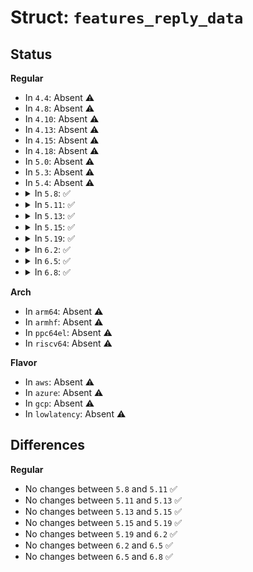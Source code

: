 # Struct: <code>features_reply_data</code>

## Status
<b>Regular</b>
<ul>
<li>
In <code>4.4</code>: Absent ⚠️
</li>
<li>
In <code>4.8</code>: Absent ⚠️
</li>
<li>
In <code>4.10</code>: Absent ⚠️
</li>
<li>
In <code>4.13</code>: Absent ⚠️
</li>
<li>
In <code>4.15</code>: Absent ⚠️
</li>
<li>
In <code>4.18</code>: Absent ⚠️
</li>
<li>
In <code>5.0</code>: Absent ⚠️
</li>
<li>
In <code>5.3</code>: Absent ⚠️
</li>
<li>
In <code>5.4</code>: Absent ⚠️
</li>
<li>
<details>
<summary>In <code>5.8</code>: ✅</summary>

```c
struct features_reply_data {
    struct ethnl_reply_data base;
    u32 hw[2];
    u32 wanted[2];
    u32 active[2];
    u32 nochange[2];
    u32 all[2];
};
```
</details>
</li>
<li>
<details>
<summary>In <code>5.11</code>: ✅</summary>

```c
struct features_reply_data {
    struct ethnl_reply_data base;
    u32 hw[2];
    u32 wanted[2];
    u32 active[2];
    u32 nochange[2];
    u32 all[2];
};
```
</details>
</li>
<li>
<details>
<summary>In <code>5.13</code>: ✅</summary>

```c
struct features_reply_data {
    struct ethnl_reply_data base;
    u32 hw[2];
    u32 wanted[2];
    u32 active[2];
    u32 nochange[2];
    u32 all[2];
};
```
</details>
</li>
<li>
<details>
<summary>In <code>5.15</code>: ✅</summary>

```c
struct features_reply_data {
    struct ethnl_reply_data base;
    u32 hw[2];
    u32 wanted[2];
    u32 active[2];
    u32 nochange[2];
    u32 all[2];
};
```
</details>
</li>
<li>
<details>
<summary>In <code>5.19</code>: ✅</summary>

```c
struct features_reply_data {
    struct ethnl_reply_data base;
    u32 hw[2];
    u32 wanted[2];
    u32 active[2];
    u32 nochange[2];
    u32 all[2];
};
```
</details>
</li>
<li>
<details>
<summary>In <code>6.2</code>: ✅</summary>

```c
struct features_reply_data {
    struct ethnl_reply_data base;
    u32 hw[2];
    u32 wanted[2];
    u32 active[2];
    u32 nochange[2];
    u32 all[2];
};
```
</details>
</li>
<li>
<details>
<summary>In <code>6.5</code>: ✅</summary>

```c
struct features_reply_data {
    struct ethnl_reply_data base;
    u32 hw[2];
    u32 wanted[2];
    u32 active[2];
    u32 nochange[2];
    u32 all[2];
};
```
</details>
</li>
<li>
<details>
<summary>In <code>6.8</code>: ✅</summary>

```c
struct features_reply_data {
    struct ethnl_reply_data base;
    u32 hw[2];
    u32 wanted[2];
    u32 active[2];
    u32 nochange[2];
    u32 all[2];
};
```
</details>
</li>
</ul>
<b>Arch</b>
<ul>
<li>
In <code>arm64</code>: Absent ⚠️
</li>
<li>
In <code>armhf</code>: Absent ⚠️
</li>
<li>
In <code>ppc64el</code>: Absent ⚠️
</li>
<li>
In <code>riscv64</code>: Absent ⚠️
</li>
</ul>
<b>Flavor</b>
<ul>
<li>
In <code>aws</code>: Absent ⚠️
</li>
<li>
In <code>azure</code>: Absent ⚠️
</li>
<li>
In <code>gcp</code>: Absent ⚠️
</li>
<li>
In <code>lowlatency</code>: Absent ⚠️
</li>
</ul>

## Differences
<b>Regular</b>
<ul>
<li>
No changes between <code>5.8</code> and <code>5.11</code> ✅
</li>
<li>
No changes between <code>5.11</code> and <code>5.13</code> ✅
</li>
<li>
No changes between <code>5.13</code> and <code>5.15</code> ✅
</li>
<li>
No changes between <code>5.15</code> and <code>5.19</code> ✅
</li>
<li>
No changes between <code>5.19</code> and <code>6.2</code> ✅
</li>
<li>
No changes between <code>6.2</code> and <code>6.5</code> ✅
</li>
<li>
No changes between <code>6.5</code> and <code>6.8</code> ✅
</li>
</ul>
